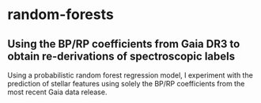 # random-forests
## Using the BP/RP coefficients from Gaia DR3 to obtain re-derivations of spectroscopic labels

Using a probabilistic random forest regression model, I experiment with the prediction of stellar features using solely the BP/RP coefficients from the most recent Gaia data release.
